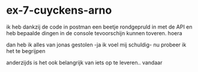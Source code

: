 # ex-7-cuyckens-arno
ik heb dankzij de code in postman een beetje rondgepruld 
in met de API en heb bepaalde dingen in de console tevoorschijn kunnen toveren. hoera

dan heb ik alles van jonas gestolen -ja ik voel mij schuldig-
nu probeer ik het te begrijpen

anderzijds is het ook belangrijk van iets op te leveren.. vandaar

